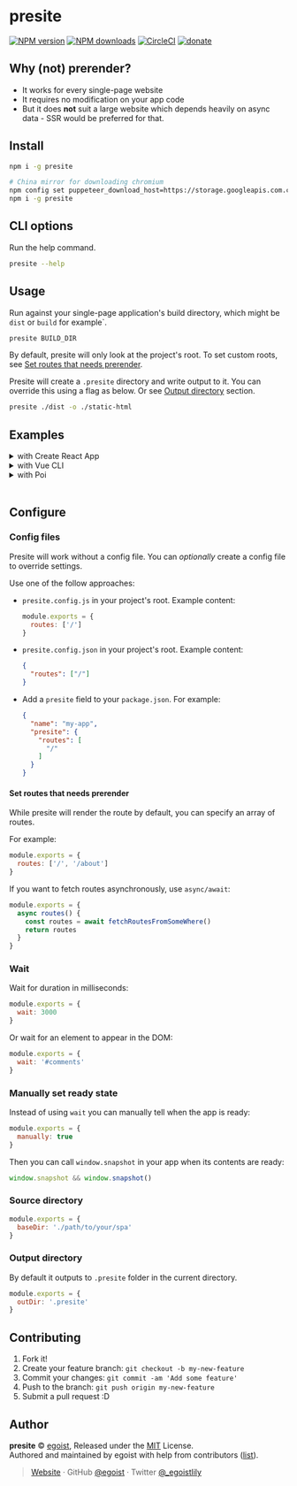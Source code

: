 # presite

[![NPM version](https://img.shields.io/npm/v/presite.svg?style=flat)](https://npmjs.com/package/presite) [![NPM downloads](https://img.shields.io/npm/dm/presite.svg?style=flat)](https://npmjs.com/package/presite) [![CircleCI](https://circleci.com/gh/egoist/presite/tree/master.svg?style=shield)](https://circleci.com/gh/egoist/presite/tree/master) [![donate](https://img.shields.io/badge/$-donate-ff69b4.svg?maxAge=2592000&style=flat)](https://github.com/egoist/donate)

## Why (not) prerender?

- It works for every single-page website
- It requires no modification on your app code
- But it does **not** suit a large website which depends heavily on async data - SSR would be preferred for that.

## Install

```bash
npm i -g presite

# China mirror for downloading chromium
npm config set puppeteer_download_host=https://storage.googleapis.com.cnpmjs.org
npm i -g presite
```

## CLI options

Run the help command.

```bash
presite --help
```

## Usage

Run against your single-page application's build directory, which might be `dist` or `build` for example`.

```bash
presite BUILD_DIR
```

By default, presite will only look at the project's root. To set custom roots, see [Set routes that needs prerender](#set-routes-that-needs-prerender).

Presite will create a `.presite` directory and write output to it. You can override this using a flag as below. Or see [Output directory](#output-directory) section.

```bash
presite ./dist -o ./static-html
```

## Examples

<details><summary>with Create React App</summary>

```diff
{
  "scripts": {
-    "build": "react-scripts build"
+    "build": "react-scripts build && presite ./build"
  }
}
```

</details>

<details><summary>with Vue CLI</summary>

```diff
{
  "scripts": {
-    "build": "vue-cli-service build"
+    "build": "vue-cli-service build && presite ./dist"
  }
}
```

</details>

<details><summary>with Poi</summary>

```diff
{
  "scripts": {
-    "build": "poi build"
+    "build": "poi build && presite ./dist"
  }
}
```

</details>
<br>


## Configure


### Config files

Presite will work without a config file. You can _optionally_ create a config file to override settings.

Use one of the follow approaches:

- `presite.config.js` in your project's root. Example content:
    ```javascript
    module.exports = {
      routes: ['/']
    }
    ```
- `presite.config.json` in your project's root. Example content:
    ```json
    {
      "routes": ["/"]
    }
    ```
- Add a `presite` field to your `package.json`. For example:
    ```json
    {
      "name": "my-app",
      "presite": {
        "routes": [
          "/"
        ]
      }
    }
    ```

#### Set routes that needs prerender

While presite will render the route by default, you can specify an array of routes.

For example:

```js
module.exports = {
  routes: ['/', '/about']
}
```

If you want to fetch routes asynchronously, use `async/await`:

```js
module.exports = {
  async routes() {
    const routes = await fetchRoutesFromSomeWhere()
    return routes
  }
}
```

### Wait

Wait for duration in milliseconds:

```js
module.exports = {
  wait: 3000
}
```

Or wait for an element to appear in the DOM:

```js
module.exports = {
  wait: '#comments'
}
```

### Manually set ready state

Instead of using `wait` you can manually tell when the app is ready:

```js
module.exports = {
  manually: true
}
```

Then you can call `window.snapshot` in your app when its contents are ready:

```js
window.snapshot && window.snapshot()
```

### Source directory

```js
module.exports = {
  baseDir: './path/to/your/spa'
}
```

### Output directory

By default it outputs to `.presite` folder in the current directory.

```js
module.exports = {
  outDir: '.presite'
}
```

## Contributing

1. Fork it!
2. Create your feature branch: `git checkout -b my-new-feature`
3. Commit your changes: `git commit -am 'Add some feature'`
4. Push to the branch: `git push origin my-new-feature`
5. Submit a pull request :D

## Author

**presite** © [egoist](https://github.com/egoist), Released under the [MIT](./LICENSE) License.<br>
Authored and maintained by egoist with help from contributors ([list](https://github.com/egoist/presite/contributors)).

> [Website](https://egoist.sh) · GitHub [@egoist](https://github.com/egoist) · Twitter [@\_egoistlily](https://twitter.com/_egoistlily)
